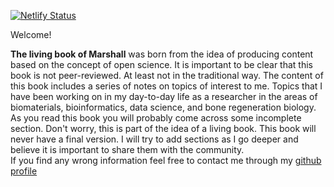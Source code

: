 [![Netlify Status](https://api.netlify.com/api/v1/badges/5cc27035-04af-4675-87b9-5d4534a7675a/deploy-status)](https://app.netlify.com/sites/tlbm/deploys)

Welcome! 

**The living book of Marshall** was born from the idea of producing content based on the concept of open science. It is important to be clear that this book is not peer-reviewed. At least not in the traditional way. The content of this book includes a series of notes on topics of interest to me. Topics that I have been working on in my day-to-day life as a researcher in the areas of biomaterials, bioinformatics, data science, and bone regeneration biology.\
As you read this book you will probably come across some incomplete section. Don't worry, this is part of the idea of a living book. This book will never have a final version. I will try to add sections as I go deeper and believe it is important to share them with the community.\
If you find any wrong information feel free to contact me through my [github profile](https://github.com/marceelrf#-ask-me-anything)
